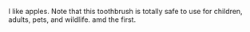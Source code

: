 I like apples.
Note that this toothbrush is totally safe to use for children, adults, pets, and wildlife.
amd the first.

